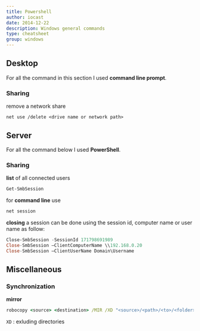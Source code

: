 ```yaml
---
title: Powershell
author: iocast
date: 2014-12-22
description: Windows general commands
type: cheatsheet
group: windows
---
```



## Desktop

For all the command in this section I used **command line prompt**.

### Sharing

remove a network share

	net use /delete <drive name or network path>


## Server

For all the command below I used **PowerShell**.

### Sharing

**list** of all connected users

```powershell
Get-SmbSession
```

for **command line** use

```powershell
net session
```

**closing** a session can be done using the session id, computer name or user name as follow:

```powershell
Close-SmbSession -SessionId 171798691989
Close-SmbSession –ClientComputerName \\192.168.0.20
Close-SmbSession –ClientUserName Domain\Username
```


## Miscellaneous

### Synchronization

**mirror**

```bat
robocopy <source> <destination> /MIR /XD "<source>/<path>/<to>/<folder>"
```

`XD`
: exluding directories
